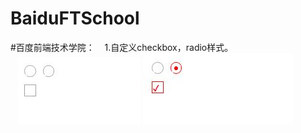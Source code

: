 # BaiduFTSchool
#百度前端技术学院：
    1.自定义checkbox，radio样式。<br/>
    ![未选中前](https://raw.githubusercontent.com/anxiaoxin/BaiduFTSchool/master/designCheckBoxAndRadio/1.jpg)
    ![未选中前](https://raw.githubusercontent.com/anxiaoxin/BaiduFTSchool/master/designCheckBoxAndRadio/2.jpg)
